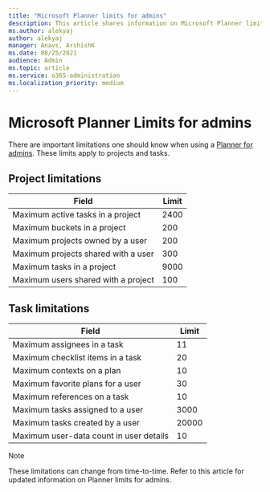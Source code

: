```yaml
---
title: "Microsoft Planner limits for admins"
description: This article shares information on Microsoft Planner limits for admins.
ms.author: alekyaj
author: alekyaj
manager: Anavs, ArshishK
ms.date: 08/25/2021
audience: Admin
ms.topic: article
ms.service: o365-administration
ms.localization_priority: medium
---
```

# Microsoft Planner Limits for admins

There are important limitations one should know when using a [Planner for admins](planner-for-admins.md). These limits apply to projects and tasks.

## Project limitations

|Field  |Limit  |
|---------|---------|
|Maximum active tasks in a project     |2400|
|Maximum buckets in a project     |200|
|Maximum projects owned by a user     |200|
|Maximum projects shared with a user     |300|
|Maximum tasks in a project     |9000|
|Maximum users shared with a project     |100|

## Task limitations

|Field  |Limit  |
|---------|---------|
|Maximum assignees in a task     |11|
|Maximum checklist items in a task     |20|
|Maximum contexts on a plan    |10|
|Maximum favorite plans for a user     |30|
|Maximum references on a task     |10|
|Maximum tasks assigned to a user     |3000|
|Maximum tasks created by a user     |20000|
|Maximum user-data count in user details   |10|

> [!NOTE]
> These limitations can change from time-to-time. Refer to this article for updated information on Planner limits for admins.
